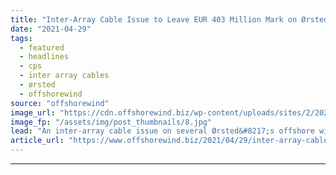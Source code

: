 ```yaml
---
title: "Inter-Array Cable Issue to Leave EUR 403 Million Mark on Ørsted"
date: "2021-04-29"
tags: 
  - featured
  - headlines
  - cps
  - inter array cables
  - ørsted
  - offshorewind
source: "offshorewind"
image_url: "https://cdn.offshorewind.biz/wp-content/uploads/sites/2/2020/11/12123841/Burbo-Bank-Extension_MHI-Vestas.jpg"
image_fp: "/assets/img/post_thumbnails/8.jpg"
lead: "An inter-array cable issue on several Ørsted&#8217;s offshore wind farms in the UK and"
article_url: "https://www.offshorewind.biz/2021/04/29/inter-array-cable-issue-to-leave-eur-403-million-mark-on-orsted/"
---
```


---
